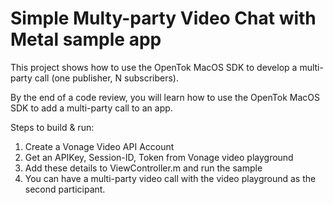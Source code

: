 Simple Multy-party Video Chat with Metal sample app
===========================

This project shows how to use the OpenTok MacOS SDK to develop a multi-party call
(one publisher, N subscribers).

By the end of a code review, you will learn how to use the OpenTok MacOS SDK to
add a multi-party call to an app.


Steps to build & run:

1. Create a Vonage Video API Account
2. Get an APIKey, Session-ID, Token from Vonage video playground
3. Add these details to ViewController.m and run the sample
4. You can have a multi-party video call with the video playground as the second participant.
